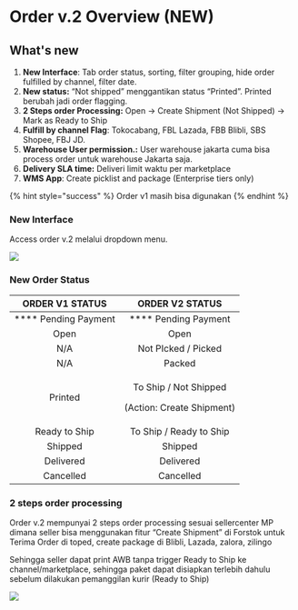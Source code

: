 # Order v.2 Overview (NEW)

## What's new&#x20;

1. **New Interface**: Tab order status, sorting, filter grouping, hide order fulfilled by channel, filter date.
2. **New status:** “Not shipped” menggantikan status “Printed”. Printed berubah jadi order flagging.
3. **2 Steps order Processing:** Open → Create Shipment (Not Shipped) → Mark as Ready to Ship
4. **Fulfill by channel Flag**: Tokocabang, FBL Lazada, FBB Blibli, SBS Shopee, FBJ JD.
5. **Warehouse User permission.:** User warehouse jakarta cuma bisa process order untuk warehouse Jakarta saja.&#x20;
6. **Delivery SLA time:** Deliveri limit waktu per marketplace
7. **WMS App**: Create picklist and package (Enterprise tiers only)

{% hint style="success" %}
Order v1 masih bisa digunakan
{% endhint %}

### New Interface

Access order v.2 melalui dropdown menu.

![](https://lh3.googleusercontent.com/rFSK2lyVGlUo-KxDyTTOZf9-jaz51fxmV-I-e4MDJ1a0Wjh7nRu6wM3NBIUBbE5Pv9Sy4ciWSjiF0oJkvCPcV5q-DenSqoTZZOt3tNeh1akYO8UxRi2aWrY6HyDf8iKjlCKYklJK5Cai)

### New Order Status

|    ORDER V1 STATUS    |                        ORDER V2 STATUS                        |
| :-------------------: | :-----------------------------------------------------------: |
|  **** Pending Payment |                      **** Pending Payment                     |
|          Open         |                              Open                             |
|          N/A          |                      Not PIcked / Picked                      |
|          N/A          |                             Packed                            |
|        Printed        | <p>To Ship / Not Shipped </p><p>(Action: Create Shipment)</p> |
|     Ready to Ship     |                    To Ship / Ready to Ship                    |
|        Shipped        |                            Shipped                            |
|       Delivered       |                           Delivered                           |
|       Cancelled       |                           Cancelled                           |

### **2 steps order processing**

Order v.2 mempunyai 2 steps order processing sesuai sellercenter MP dimana seller bisa menggunakan fitur “Create Shipment” di Forstok untuk Terima Order di toped, create package di Blibli, Lazada, zalora, zilingo&#x20;

Sehingga seller dapat print AWB tanpa trigger Ready to Ship ke channel/marketplace, sehingga paket dapat disiapkan terlebih dahulu sebelum dilakukan pemanggilan kurir (Ready to Ship)

![](https://lh6.googleusercontent.com/gT5CcK\_HafXsuQJR1EfXCqw9Vddre-ep\_9mxZLn3GyJjrVSIOhwXaRV-SKOnX3tLDJDhQwdWBV00Rur2m5yAFXyf4DBG8OGdS2LPaHOtjFBlugpLC68xRhrJAG9zm4ogPbWuOsfRpR60)
